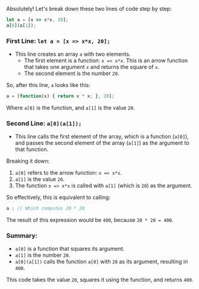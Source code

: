 Absolutely! Let's break down these two lines of code step by step:

```javascript
let a = [x => x*x, 20];
a[0](a[1]);
```

### First Line: `let a = [x => x*x, 20];`

- This line creates an array `a` with two elements.
  - The first element is a function: `x => x*x`. This is an arrow function that takes one argument `x` and returns the square of `x`.
  - The second element is the number `20`.

So, after this line, `a` looks like this:
```javascript
a = [function(x) { return x * x; }, 20];
```
Where `a[0]` is the function, and `a[1]` is the value `20`.

### Second Line: `a[0](a[1]);`

- This line calls the first element of the array, which is a function (`a[0]`), and passes the second element of the array (`a[1]`) as the argument to that function.

Breaking it down:
1. `a[0]` refers to the arrow function: `x => x*x`.
2. `a[1]` is the value `20`.
3. The function `x => x*x` is called with `a[1]` (which is `20`) as the argument.

So effectively, this is equivalent to calling:
```javascript
a ; // Which computes 20 * 20
```
The result of this expression would be `400`, because `20 * 20 = 400`.

### Summary:

- `a[0]` is a function that squares its argument.
- `a[1]` is the number `20`.
- `a[0](a[1])` calls the function `a[0]` with `20` as its argument, resulting in `400`.

This code takes the value `20`, squares it using the function, and returns `400`.